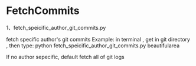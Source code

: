 # FetchCommits

1、fetch_speicific_author_git_commits.py

fetch specific author's git commits
Example:
in terminal , get in git directory , then type:
python fetch_speicific_author_git_commits.py beautifularea

If no author sepecific, default fetch all of git logs


